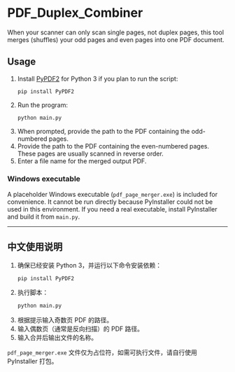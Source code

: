 # PDF_Duplex_Combiner

When your scanner can only scan single pages, not duplex pages, this tool merges (shuffles) your odd pages and even pages into one PDF document.

## Usage

1. Install [PyPDF2](https://pypi.org/project/PyPDF2/) for Python 3 if you plan to run the script:
   ```bash
   pip install PyPDF2
   ```
2. Run the program:
   ```bash
   python main.py
   ```
3. When prompted, provide the path to the PDF containing the odd-numbered pages.
4. Provide the path to the PDF containing the even-numbered pages. These pages are usually scanned in reverse order.
5. Enter a file name for the merged output PDF.

### Windows executable

A placeholder Windows executable (`pdf_page_merger.exe`) is included for convenience. It cannot be run directly because PyInstaller could not be used in this environment. If you need a real executable, install PyInstaller and build it from `main.py`.

---

## 中文使用说明

1. 确保已经安装 Python 3，并运行以下命令安装依赖：
   ```bash
   pip install PyPDF2
   ```
2. 执行脚本：
   ```bash
   python main.py
   ```
3. 根据提示输入奇数页 PDF 的路径。
4. 输入偶数页（通常是反向扫描）的 PDF 路径。
5. 输入合并后输出文件的名称。

`pdf_page_merger.exe` 文件仅为占位符，如需可执行文件，请自行使用 PyInstaller 打包。
